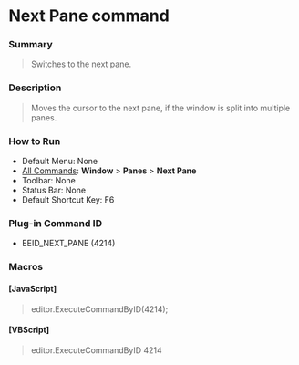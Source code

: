 # Next Pane command

### Summary

> Switches to the next pane.

### Description

> Moves the cursor to the next pane, if the window is split into multiple panes.

### How to Run

- Default Menu: None
- [All Commands](../tools/all_commands): **Window**
\> **Panes**
\> **Next Pane**
- Toolbar: None
- Status Bar: None
- Default Shortcut Key: F6

### Plug-in Command ID

- EEID\_NEXT\_PANE (4214)

### Macros

#### \[JavaScript\]

> editor.ExecuteCommandByID(4214);

#### \[VBScript\]

> editor.ExecuteCommandByID 4214